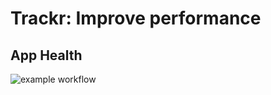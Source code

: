 # Trackr: Improve performance

## App Health
![example workflow](https://github.com/github/docs/actions/workflows/flutter_test_action_dev.yml/badge.svg)
